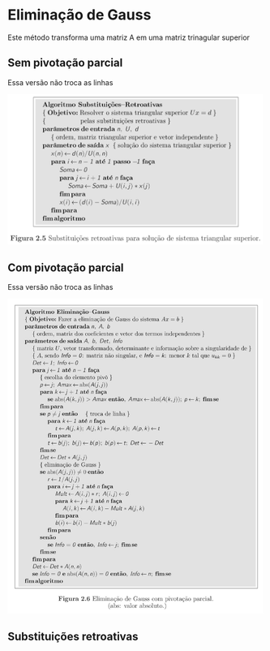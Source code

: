 # Eliminação de Gauss 
Este método transforma uma matriz A em uma matriz trinagular superior 

## Sem pivotação parcial
Essa versão não troca as linhas

![imagem do psedo-código](Figura_2.5.jpg)

## Com pivotação parcial
Essa versão não troca as linhas

![imagem do psedo-código](Figura_2.6.jpg)

## Substituições retroativas
